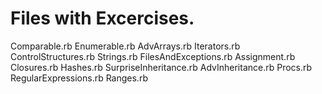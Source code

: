 # Files with Excercises.

Comparable.rb
Enumerable.rb
AdvArrays.rb
Iterators.rb
ControlStructures.rb
Strings.rb
FilesAndExceptions.rb
Assignment.rb
Closures.rb
Hashes.rb
SurpriseInheritance.rb
AdvInheritance.rb
Procs.rb
RegularExpressions.rb
Ranges.rb
